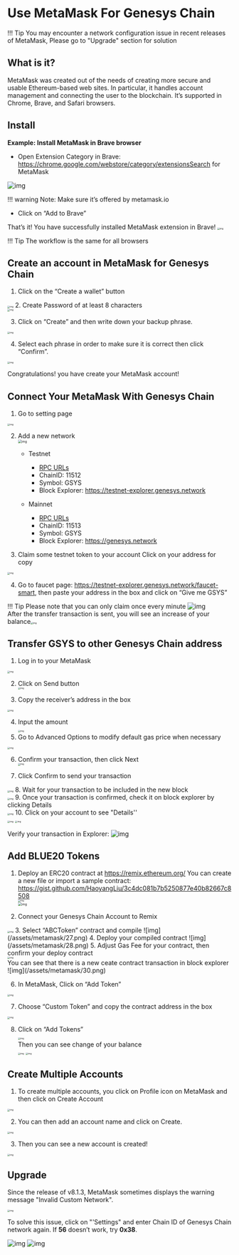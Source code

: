 # Use MetaMask For Genesys Chain


!!! Tip
    You may encounter a network configuration issue in recent releases of MetaMask, Please go to "Upgrade" section for solution


## What is it?

MetaMask was created out of the needs of creating more secure and usable Ethereum-based web sites. In particular, it handles account management and connecting the user to the blockchain.
It’s supported in Chrome, Brave, and Safari browsers.
## Install

**Example: Install MetaMask in Brave browser**

* Open Extension Category in Brave: https://chrome.google.com/webstore/category/extensionsSearch for MetaMask

![img](/assets/metamask/1.png)

!!! warning
    Note: Make sure it’s offered by metamask.io

* Click on “Add to Brave”

That’s it! You have successfully installed MetaMask extension in Brave!
<img src="/assets/metamask/2.png" alt="img" style="zoom:33%;" />

!!! Tip
    The workflow is the same for all browsers

## Create an account in MetaMask for Genesys Chain

1. Click on the “Create a wallet” button

<img src="/assets/metamask/3.png" alt="img" style="zoom:33%;" />
2. Create Password of at least 8 characters</br>
<img src="/assets/metamask/4.png" alt="img" style="zoom:33%;" />

3. Click on “Create” and then write down your backup phrase.

<img src="/assets/metamask/5.png" alt="img" style="zoom:33%;" />

4. Select each phrase in order to make sure it is correct then click “Confirm”.

<img src="/assets/metamask/6.png" alt="img" style="zoom:33%;" />

Congratulations! you have create your MetaMask account!

## Connect Your MetaMask With Genesys Chain

1. Go to setting page</br>

<img src="/assets/metamask/7.png" alt="img" style="zoom:33%;" />

2. Add a new network</br><img src="/assets/metamask/8.png" alt="img" style="zoom:50%;" /></br>

      * Testnet
        * [RPC URLs](../developer/rpc.md)
        * ChainID: 11512 
        * Symbol: GSYS
        * Block Explorer: https://testnet-explorer.genesys.network

      * Mainnet
        * [RPC URLs](../developer/rpc.md)
        * ChainID: 11513 
        * Symbol: GSYS
        * Block Explorer: https://genesys.network

3. Claim some testnet token to your account
Click on your address for copy
<img src="/assets/metamask/9.png" alt="img" style="zoom:33%;" />

4. Go to faucet page: https://testnet-explorer.genesys.network/faucet-smart, then paste your address in the box and click on “Give me GSYS”

!!! Tip
    Please note that you can only claim once every minute
![img](/assets/metamask/10.png)</br>
After the transfer transaction is sent, you will see an increase of your balance<img src="/assets/metamask/11.png" alt="img" style="zoom:33%;" />

## Transfer GSYS to other Genesys Chain address

1. Log in to your MetaMask</br>
<img src="/assets/metamask/12.png" alt="img" style="zoom: 33%;" />

2. Click on Send button</br><img src="/assets/metamask/13.png" alt="img" style="zoom:33%;" />

3. Copy the receiver’s address in the box</br>
<img src="/assets/metamask/14.png" alt="img" style="zoom:33%;" />

4. Input the amount</br><img src="/assets/metamask/15.png" alt="img" style="zoom:33%;" />
5. Go to Advanced Options to modify default gas price when necessary </br>
<img src="/assets/metamask/16.png" alt="img" style="zoom:33%;" />

6. Confirm your transaction, then click Next</br><img src="/assets/metamask/17.png" alt="img" style="zoom:33%;" />

7. Click Confirm to send your transaction</br>
<img src="/assets/metamask/18.png" alt="img" style="zoom:33%;" />
8. Wait for your transaction to be included in the new block</br>
<img src="/assets/metamask/19.png" alt="img" style="zoom:33%;" />
9. Once your transaction is confirmed, check it on block explorer by clicking Details </br>
  <img src="/assets/metamask/20.png" alt="img" style="zoom:33%;" />
  10. Click on your account to see "Details''</br>
  <img src="/assets/metamask/21.png" alt="img" style="zoom:33%;" />		      					<img src="/assets/metamask/22.png" alt="img" style="zoom:33%;" />

Verify your transaction in Explorer:
![img](/assets/metamask/23.png)

## Add BLUE20 Tokens
1. Deploy an ERC20 contract at https://remix.ethereum.org/
You can create a new file or import a sample contract: <https://gist.github.com/HaoyangLiu/3c4dc081b7b5250877e40b82667c8508></br>
<img src="/assets/metamask/24.png" alt="img" style="zoom:33%;" /></br><img src="/assets/metamask/25.png" alt="img" style="zoom:50%;" />

2. Connect your Genesys Chain Account to Remix</br>
<img src="/assets/metamask/26.png" alt="img" style="zoom:33%;" />
3. Select “ABCToken” contract and compile
![img](/assets/metamask/27.png)
4. Deploy your compiled contract
![img](/assets/metamask/28.png)
5. Adjust Gas Fee for your contract, then confirm your deploy contract</br>
<img src="/assets/metamask/29.png" alt="img" style="zoom:33%;" /></br>
You can see that there is a new ceate contract transaction in block explorer
![img](/assets/metamask/30.png)

6. In MetaMask, Click on “Add Token”</br>
<img src="/assets/metamask/31.png" alt="img" style="zoom:33%;" />

7. Choose “Custom Token” and copy the contract address in the box</br>
<img src="/assets/metamask/32.png" alt="img" style="zoom:33%;" />

8. Click on “Add Tokens”</br>
<img src="/assets/metamask/33.png" alt="img" style="zoom:33%;" /></br>
Then you can see change of your balance</br>
<img src="/assets/metamask/34.png" alt="img" style="zoom:33%;" />                                <img src="/assets/metamask/35.png" alt="img" style="zoom:33%;" />

## Create Multiple Accounts

1. To create multiple accounts, you click on Profile icon on MetaMask and then click on Create Account</br>
<img src="/assets/metamask/36.png" alt="img" style="zoom:33%;" />

2. You can then add an account name and click on Create.</br>
<img src="/assets/metamask/37.png" alt="img" style="zoom:33%;" />

3. Then you can see a new account is created!</br>
<img src="/assets/metamask/38.png" alt="img" style="zoom:33%;" />

## Upgrade

Since the release of v8.1.3, MetaMask sometimes displays the warning message "Invalid Custom Network".  

<img src="/assets/metamask/39.png" alt="img" style="zoom:33%;" />

To solve this issue, click on "'Settings" and enter Chain ID of Genesys Chain network again. If **56** doesn’t work, try **0x38**. 

<img src="/assets/metamask/40.png" alt="img"  />

<img src="/assets/metamask/41.png" alt="img"  />
